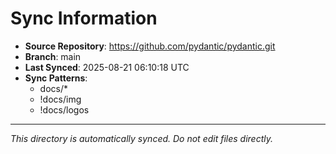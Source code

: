 # Sync Information

- **Source Repository**: https://github.com/pydantic/pydantic.git
- **Branch**: main
- **Last Synced**: 2025-08-21 06:10:18 UTC
- **Sync Patterns**:
  - docs/*
  - !docs/img
  - !docs/logos

---
*This directory is automatically synced. Do not edit files directly.*
